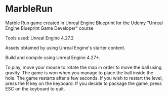 # MarbleRun
Marble Run game created in Unreal Engine Blueprint for the Udemy "Unreal Engine Blueprint Game Developer" course 

Tools used: Unreal Engine 4.27.2

Assets obtained by using Unreal Engine's starter content.

Build and compile using Unreal Engine 4.27+.

To play, move your mouse to rotate the map in order to move the ball using gravity. The game is won when you manage to place the ball inside the hole. The game restarts after a few seconds. If you wish to restart the level, press the R key on the keyboard. If you decide to package the game, press ESC on the keyboard to quit. 
